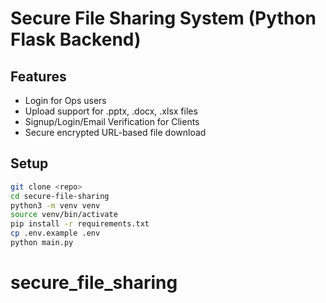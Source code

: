 # Secure File Sharing System (Python Flask Backend)

## Features
- Login for Ops users
- Upload support for .pptx, .docx, .xlsx files
- Signup/Login/Email Verification for Clients
- Secure encrypted URL-based file download

## Setup
```bash
git clone <repo>
cd secure-file-sharing
python3 -m venv venv
source venv/bin/activate
pip install -r requirements.txt
cp .env.example .env
python main.py
```
# secure_file_sharing
